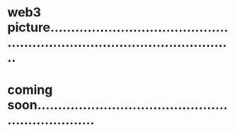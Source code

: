 # web3 picture..................................................................................................
# coming soon...................................................................
